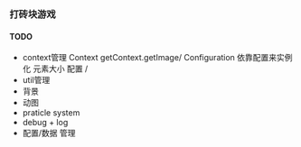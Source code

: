 ### 打砖块游戏

#### TODO
* context管理 Context getContext.getImage/ Configuration 依靠配置来实例化 元素大小 配置 /
* util管理
* 背景
* 动图
* praticle system
* debug + log
* 配置/数据 管理